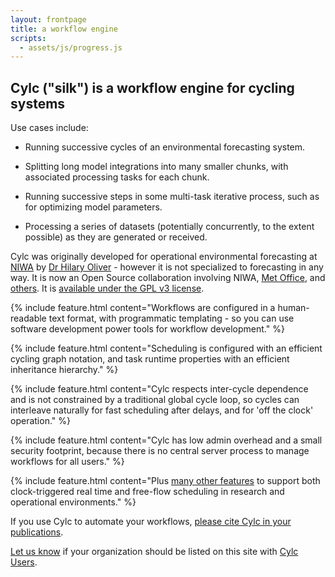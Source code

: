 ```yaml
---
layout: frontpage
title: a workflow engine
scripts:
  - assets/js/progress.js
---
```


## Cylc ("silk") is a workflow engine for cycling systems

Use cases include:

 * Running successive cycles of an environmental forecasting system.

 * Splitting long model integrations into many smaller chunks, with associated
   processing tasks for each chunk.

 * Running successive steps in some multi-task iterative process, such as for
   optimizing model parameters.

 * Processing a series of datasets (potentially concurrently, to the extent
   possible) as they are generated or received.

Cylc was originally developed for operational environmental forecasting at
[NIWA](http://www.niwa.co.nz) by [Dr Hilary
Oliver](mailto:hilary.oliver@niwa.co.nz) - however it is not specialized to
forecasting in any way. It is now an Open Source collaboration involving NIWA,
[Met Office](http://www.metoffice.gov.uk), and
[others](https://github.com/cylc/cylc/blob/master/CONTRIBUTING.md#code-contributors).
It is [available under the GPL v3 license](./license.html).

{% include feature.html content="Workflows are configured in a human-readable
text format, with programmatic templating - so you can use software development
power tools for workflow development." %}

{% include feature.html content="Scheduling is configured with an efficient
cycling graph notation, and task runtime properties with an efficient
inheritance hierarchy." %}

{% include feature.html content="Cylc respects inter-cycle dependence and
is not constrained by a traditional global cycle loop, so cycles can interleave
naturally for fast scheduling after delays, and for 'off the clock' operation." %}

{% include feature.html content="Cylc has low admin overhead and a small
security footprint, because there is no central server process to manage
workflows for all users." %}

{% include feature.html content="Plus <a href='features.html'>many other
features</a> to support both clock-triggered real time and free-flow
scheduling in research and operational environments." %}

If you use Cylc to automate your workflows, [please cite Cylc in your
publications](./documentation.html#publications-citations-and-references).

[Let us know](mailto:hilary.oliver@niwa.co.nz) if your organization
should be listed on this site with [Cylc Users](./users.html).
